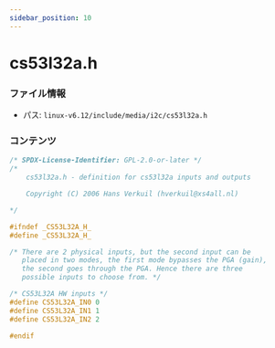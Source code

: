 ```yaml
---
sidebar_position: 10
---
```

# cs53l32a.h

### ファイル情報

- パス: `linux-v6.12/include/media/i2c/cs53l32a.h`

### コンテンツ

```h
/* SPDX-License-Identifier: GPL-2.0-or-later */
/*
    cs53l32a.h - definition for cs53l32a inputs and outputs

    Copyright (C) 2006 Hans Verkuil (hverkuil@xs4all.nl)

*/

#ifndef _CS53L32A_H_
#define _CS53L32A_H_

/* There are 2 physical inputs, but the second input can be
   placed in two modes, the first mode bypasses the PGA (gain),
   the second goes through the PGA. Hence there are three
   possible inputs to choose from. */

/* CS53L32A HW inputs */
#define CS53L32A_IN0 0
#define CS53L32A_IN1 1
#define CS53L32A_IN2 2

#endif

```
